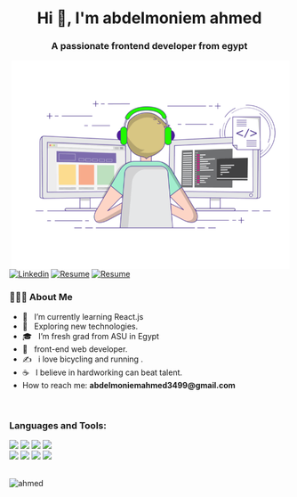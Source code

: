 <h1 align="center">Hi 👋, I'm abdelmoniem ahmed</h1>
<h3 align="center">A passionate frontend developer from egypt</h3>
<img align="right" alt="GIF" src="https://raw.githubusercontent.com/devSouvik/devSouvik/master/gif3.gif" width="500"/>

[![Linkedin](https://img.shields.io/badge/-LinkedIn-blue?style=flat&logo=Linkedin&logoColor=white)](https://www.linkedin.com/in/abdelmoniem-ahmed-271b39165/)
[![Resume](https://img.shields.io/badge/Resume-<COLOR>.svg)](https://drive.google.com/file/d/1-ijhqC31axxL2H8BcevsXwanT5ytaM71/view?usp=sharing)
[![Resume](https://img.shields.io/badge/LeetCode-<COLOR>.svg)](https://leetcode.com/abdelmoniemahmed3499/)

<h3> 👨🏻‍💻 About Me </h3>

- 🔭 &nbsp; I’m currently learning React.js
- 🤔 &nbsp; Exploring new technologies.
- 🎓 &nbsp; I’m fresh grad from ASU in Egypt
- 💼 &nbsp; front-end web developer.
- ✍️ &nbsp; i love bicycling and running .
- ☕ &nbsp; I believe in hardworking can beat talent. 
- How to reach me: __abdelmoniemahmed3499@gmail.com__
&nbsp;
<br>


### Languages and Tools: 


<p>
  <code><img width="15%" src="https://www.vectorlogo.zone/logos/javascript/javascript-ar21.svg"></code>
  <code><img width="15%" src="https://www.vectorlogo.zone/logos/typescriptlang/typescriptlang-ar21.svg"></code>
  <code><img width="15%" src="https://www.vectorlogo.zone/logos/git-scm/git-scm-ar21.svg"></code>
  <code><img width="15%" src="https://www.vectorlogo.zone/logos/w3_html5/w3_html5-ar21.svg"></code>
  <br/>
  <code><img width="15%" src="https://www.vectorlogo.zone/logos/netlifyapp_watercss/netlifyapp_watercss-ar21.svg"></code>
  <code><img width="15%" src="https://www.vectorlogo.zone/logos/reactjs/reactjs-ar21.svg"></code>
  <code><img width="15%" src="https://www.vectorlogo.zone/logos/getbootstrap/getbootstrap-ar21.svg"></code>
  <code><img width="15%" src="https://www.vectorlogo.zone/logos/sass-lang/sass-lang-ar21.svg"></code>
  


</p>
<br/>
<img src="https://github-profile-trophy.vercel.app/?username=3bdelmoniemahmed11&row=1&column=6" alt="ahmed" />
